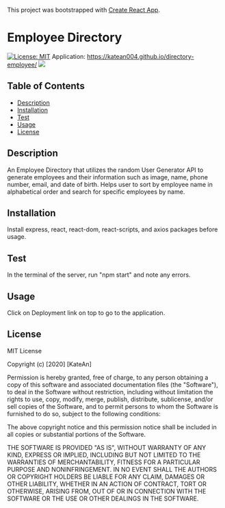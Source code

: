 This project was bootstrapped with [Create React App](https://github.com/facebook/create-react-app).

# Employee Directory
[![License: MIT](https://img.shields.io/badge/License-MIT-yellow.svg)](https://opensource.org/licenses/MIT)
Application: https://katean004.github.io/directory-employee/
![](https://i.gyazo.com/2cbae673fac55e6b9fe95d1ab2e410ed.png)


## Table of Contents
  - [Description](#description)
  - [Installation](#installation)
  - [Test](#test)
  - [Usage](#usage)
  - [License](#license)


## Description
An Employee Directory that utilizes the random User Generator API to generate employees and their information such as image, name, phone number, email, and date of birth. Helps user to sort by employee name in alphabetical order and search for specific employees by name. 

## Installation 
Install express, react, react-dom, react-scripts, and axios packages before usage. 

## Test 
In the terminal of the server, run "npm start" and note any errors.

## Usage
Click on Deployment link on top to go to the application. 

## License
MIT License

Copyright (c) [2020] [KateAn]

Permission is hereby granted, free of charge, to any person obtaining a copy
of this software and associated documentation files (the "Software"), to deal
in the Software without restriction, including without limitation the rights
to use, copy, modify, merge, publish, distribute, sublicense, and/or sell
copies of the Software, and to permit persons to whom the Software is
furnished to do so, subject to the following conditions:

The above copyright notice and this permission notice shall be included in all
copies or substantial portions of the Software.

THE SOFTWARE IS PROVIDED "AS IS", WITHOUT WARRANTY OF ANY KIND, EXPRESS OR
IMPLIED, INCLUDING BUT NOT LIMITED TO THE WARRANTIES OF MERCHANTABILITY,
FITNESS FOR A PARTICULAR PURPOSE AND NONINFRINGEMENT. IN NO EVENT SHALL THE
AUTHORS OR COPYRIGHT HOLDERS BE LIABLE FOR ANY CLAIM, DAMAGES OR OTHER
LIABILITY, WHETHER IN AN ACTION OF CONTRACT, TORT OR OTHERWISE, ARISING FROM,
OUT OF OR IN CONNECTION WITH THE SOFTWARE OR THE USE OR OTHER DEALINGS IN THE
SOFTWARE.
